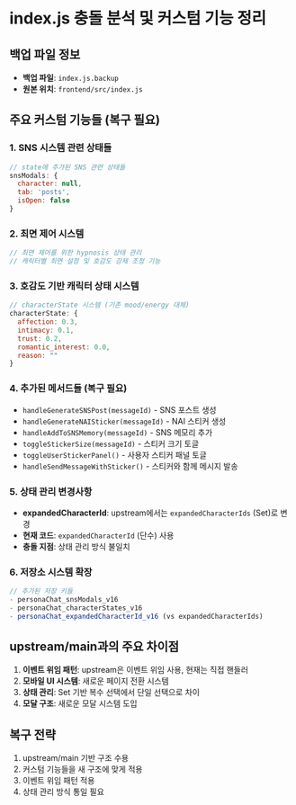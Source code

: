 # index.js 충돌 분석 및 커스텀 기능 정리

## 백업 파일 정보
- **백업 파일**: `index.js.backup`
- **원본 위치**: `frontend/src/index.js`

## 주요 커스텀 기능들 (복구 필요)

### 1. SNS 시스템 관련 상태들
```javascript
// state에 추가된 SNS 관련 상태들
snsModals: {
  character: null,
  tab: 'posts',
  isOpen: false
}
```

### 2. 최면 제어 시스템
```javascript
// 최면 제어를 위한 hypnosis 상태 관리
// 캐릭터별 최면 설정 및 호감도 강제 조정 기능
```

### 3. 호감도 기반 캐릭터 상태 시스템
```javascript
// characterState 시스템 (기존 mood/energy 대체)
characterState: {
  affection: 0.3,
  intimacy: 0.1,
  trust: 0.2,
  romantic_interest: 0.0,
  reason: ""
}
```

### 4. 추가된 메서드들 (복구 필요)
- `handleGenerateSNSPost(messageId)` - SNS 포스트 생성
- `handleGenerateNAISticker(messageId)` - NAI 스티커 생성  
- `handleAddToSNSMemory(messageId)` - SNS 메모리 추가
- `toggleStickerSize(messageId)` - 스티커 크기 토글
- `toggleUserStickerPanel()` - 사용자 스티커 패널 토글
- `handleSendMessageWithSticker()` - 스티커와 함께 메시지 발송

### 5. 상태 관리 변경사항
- **expandedCharacterId**: upstream에서는 `expandedCharacterIds` (Set)로 변경
- **현재 코드**: `expandedCharacterId` (단수) 사용
- **충돌 지점**: 상태 관리 방식 불일치

### 6. 저장소 시스템 확장
```javascript
// 추가된 저장 키들
- personaChat_snsModals_v16
- personaChat_characterStates_v16
- personaChat_expandedCharacterId_v16 (vs expandedCharacterIds)
```

## upstream/main과의 주요 차이점
1. **이벤트 위임 패턴**: upstream은 이벤트 위임 사용, 현재는 직접 핸들러
2. **모바일 UI 시스템**: 새로운 페이지 전환 시스템
3. **상태 관리**: Set 기반 복수 선택에서 단일 선택으로 차이
4. **모달 구조**: 새로운 모달 시스템 도입

## 복구 전략
1. upstream/main 기반 구조 수용
2. 커스텀 기능들을 새 구조에 맞게 적용
3. 이벤트 위임 패턴 적용
4. 상태 관리 방식 통일 필요